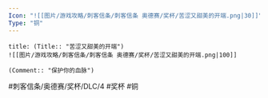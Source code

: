 ```yaml
---
Icon: "![[图片/游戏攻略/刺客信条/刺客信条 奥德赛/奖杯/苦涩又甜美的开端.png|30]]"
Type: "铜"
---
```

```ad-common-bronze-trophy
title: (Title:: "苦涩又甜美的开端")
![[图片/游戏攻略/刺客信条/刺客信条 奥德赛/奖杯/苦涩又甜美的开端.png|100]]

(Comment:: "保护你的血脉")
```

#刺客信条/奥德赛/奖杯/DLC/4 #奖杯 #铜

